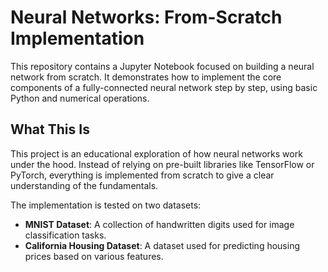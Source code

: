 # Neural Networks: From-Scratch Implementation

This repository contains a Jupyter Notebook focused on building a neural network from scratch. It demonstrates how to implement the core components of a fully-connected neural network step by step, using basic Python and numerical operations.

## What This Is
This project is an educational exploration of how neural networks work under the hood. Instead of relying on pre-built libraries like TensorFlow or PyTorch, everything is implemented from scratch to give a clear understanding of the fundamentals.

The implementation is tested on two datasets:
- **MNIST Dataset**: A collection of handwritten digits used for image classification tasks.
- **California Housing Dataset**: A dataset used for predicting housing prices based on various features.


